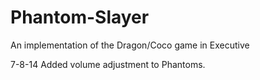 Phantom-Slayer
==============

An implementation of the Dragon/Coco game in Executive

7-8-14 		Added volume adjustment to Phantoms.

